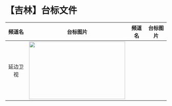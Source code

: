 # 【吉林】台标文件
|频道名|台标图片|频道名|台标图片|
|:---:|:---:|:---:|:---:|
|延边卫视|<img src="https://github.com/atsushi444/iptv/blob/main/logo/other/Yanbian.png" width="300" height="180">|
